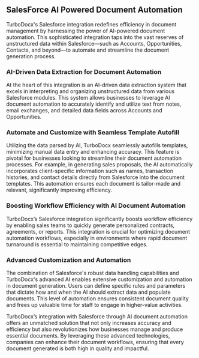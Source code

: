 ## SalesForce AI Powered Document Automation

TurboDocx's Salesforce integration redefines efficiency in document management by harnessing the power of AI-powered document automation. This sophisticated integration taps into the vast reserves of unstructured data within Salesforce—such as Accounts, Opportunities, Contacts, and beyond—to automate and streamline the document generation process.

<!-- <iframe width="560" height="315" src="https://www.youtube.com/embed/54ubW2HKXeA?si=kGBfU2T9pmHpfo9G" title="YouTube video player" frameborder="0" allow="accelerometer; autoplay; clipboard-write; encrypted-media; gyroscope; picture-in-picture; web-share" referrerpolicy="strict-origin-when-cross-origin" allowfullscreen></iframe> -->

### AI-Driven Data Extraction for Document Automation

At the heart of this integration is an AI-driven data extraction system that excels in interpreting and organizing unstructured data from various Salesforce modules. This system allows businesses to leverage AI document automation to accurately identify and utilize text from notes, email exchanges, and detailed data fields across Accounts and Opportunities.

### Automate and Customize with Seamless Template Autofill

Utilizing the data parsed by AI, TurboDocx seamlessly autofills templates, minimizing manual data entry and enhancing accuracy. This feature is pivotal for businesses looking to streamline their document automation processes. For example, in generating sales proposals, the AI automatically incorporates client-specific information such as names, transaction histories, and contact details directly from Salesforce into the document templates. This automation ensures each document is tailor-made and relevant, significantly improving efficiency.

### Boosting Workflow Efficiency with AI Document Automation

TurboDocx’s Salesforce integration significantly boosts workflow efficiency by enabling sales teams to quickly generate personalized contracts, agreements, or reports. This integration is crucial for optimizing document automation workflows, especially in environments where rapid document turnaround is essential to maintaining competitive edges.

### Advanced Customization and Automation

The combination of Salesforce's robust data handling capabilities and TurboDocx's advanced AI enables extensive customization and automation in document generation. Users can define specific rules and parameters that dictate how and when the AI should extract data and populate documents. This level of automation ensures consistent document quality and frees up valuable time for staff to engage in higher-value activities.

TurboDocx’s integration with Salesforce through AI document automation offers an unmatched solution that not only increases accuracy and efficiency but also revolutionizes how businesses manage and produce essential documents. By leveraging these advanced technologies, companies can enhance their document workflows, ensuring that every document generated is both high in quality and impactful.